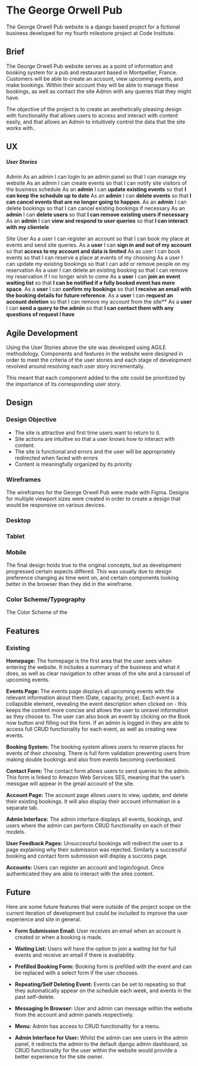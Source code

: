 # The George Orwell Pub

The George Orwell Pub website is a django based project for a fictional business developed for my fourth milestone project at Code Institute.

## Brief

The George Orwell Pub website serves as a point of information and booking system for a pub and restaurant based in Montpellier, France. Customers will be able to create an account, view upcoming events, and make bookings. Within their account they will be able to manage these bookings, as well as contact the site Admin with any queries that they might have. 

The objective of the project is to create an aesthetically pleasing design with functionality that allows users to access and interact with content easily, and that allows an Admin to intuitively control the data that the site works with.. 

## UX
#####  User Stories

Admin
As an admin I can login to an admin panel so that I can manage my website
As an admin I can create events so that I can notify site visitors of the business schedule
As an **admin** I can **update existing events** so that **I can keep the schedule up to date**
As an **admin** I can **delete events** so that **I can cancel events that are no longer going to happen**.
As an **admin** I can delete bookings so that I can cancel existing bookings if necessary
As an **admin** I can **delete users** so that **I can remove existing users if necessary**
As an **admin** I can **view and respond to user queries** so that **I can interact with my clientele**

Site User
As a user I can register an account so that I can book my place at events and send site queries.
As a **user** I can **sign in and out of my account** so that **access to my account and data is limited**
As as user I can book events so that I can reserve a place at events of my choosing
As a user I can update my existing bookings so that I can add or remove people on my reservation
As a user I can delete an existing booking so that I can remove my reservation if I no longer wish to come
As a **user** I can **join an event waiting list** so that **I can be notified if a fully booked event has more space**.
As a **user** I can **confirm my bookings** so that **I receive an email with the booking details for future reference**.
As a **user** I can **request an account deletion** so that I can remove my account from the site**
As a **user** I can **send a query to the admin** so that **I can contact them with any questions of request I have**

## Agile Development

Using the User Stories above the site was developed using AGILE methodology. Components and features in the website were designed in order to meet the criteria of the user stories and each stage of development revolved around resolving each user story incrementally. 

This meant that each component added to the site could be prioritized by the importance of its corresponding user story.

## Design

### Design Objective
- The site is attractive and first time users want to return to it.
- Site actions are intuitive so that a user knows how to interact with content.
- The site is functional and errors and the user will be appropriately redirected when faced with errors
- Content is meaningfully organized by its priority

### Wireframes
The wireframes for the George Orwell Pub were made with Figma. Designs for multiple viewport sizes were created in order to create a design that would be responsive on various devices.

### Desktop

### Tablet

### Mobile

The final design holds true to the original concepts, but as development progressed certain aspects differed. This was usually due to design preference changing as time went on, and certain components looking better in the browser than they did in the wireframe.

### Color Scheme/Typography

The Color Scheme of the 

## Features

### Existing

**Homepage:** The homepage is the first area that the user sees when entering the website. It includes a summary of the business and what it does, as well as clear navigation to other areas of the site and a carousel of upcoming events.


**Events Page:** The events page displays all upcoming events with the relevant information about them (Date, capacity, price). Each event is a collapsible element, revealing the event description when clicked on - this keeps the content more concise and allows the user to unravel information as they choose to. The user can also book an event by clicking on the Book now button and filling out the form. If an admin is logged in they are able to access full CRUD functionality for each event, as well as creating new events.

**Booking System:** The booking system allows users to reserve places for events of their choosing. There is full form validation preventing users from making double bookings and also from events becoming overbooked. 

**Contact Form:** The contact form allows users to send queries to the admin. This form is linked to Amazon Web Services SES, meaning that the user’s messgae will appear in the gmail account of the site.

**Account Page:** The account page allows users to view, update, and delete their existing bookings. It will also display their account information in a separate tab.

**Admin Interface:** The admin interface displays all events, bookings, and users where the admin can perform CRUD functionality on each of their models.

**User Feedback Pages:** Unsuccessful bookings will redirect the user to a page explaining why their submission was rejected. Similarly a successful booking and contact form submission will display a success page.

**Accounts:** Users can register an account and login/logout. Once authenticated they are able to interact with the sites content.


## Future
Here are some future features that were outside of the project scope on the current iteration of development but could be included to improve the user experience and site in general.

- **Form Submission Email:** User receives an email when an account is created or when a booking is made.
- **Waiting List:** Users will have the option to join a waiting list for full events and receive an email if there is availability.
- **Prefilled Booking Form:** Booking form is prefilled with the event and can be replaced with a select form if the user chooses.
- **Repeating/Self Deleting Event:** Events can be set to repeating so that they automatically appear on the schedule each week, and events in the past self-delete.

- **Messaging In Browser:** User and admin can message within the website from the account and admin panels respectively.
- **Menu:** Admin has access to CRUD functionality for a menu.
- **Admin Interface for User:** Whilst the admin can see users in the admin panel, it redirects the admin to the default django admin dashboard, so CRUD functionality for the user within the website would provide a better experience for the site owner.
